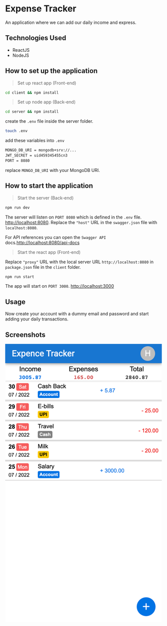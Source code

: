 # Expense Tracker

An application where we can add our daily income and express.

## Technologies Used
- ReactJS 
- NodeJS

## How to set up the application

>Set up react app (Front-end)
```bash
cd client && npm install
```
>Set up node app (Back-end)
```bash
cd server && npm install
```
create the `.env` file inside the server folder.
```bash
touch .env
```
add these variables into `.env`
```bash
MONGO_DB_URI = mongodb+srv://...
JWT_SECRET = uid459345455cn3
PORT = 8080
```
replace `MONGO_DB_URI` with your MongoDB URI.

## How to start the application

>Start the server (Back-end)
```bash
npm run dev
```
The server will listen on `PORT 8080` which is defined in the `.env` file. 
[http://localhost:8080](http://localhost:8080). Replace the `"host"` URL in the `swagger.json` file with `localhost:8080`.

For API references you can open the `Swagger API` docs.[http://localhost:8080/api-docs](http://localhost:8080/api-docs)

>Start the react app (Front-end)

Replace `"proxy"` URL with the local server URL `http://localhost:8080` in `package.json` file in the `client` folder. 
```bash
npm run start
```
The app will start on `PORT 3000`.
[http://localhost:3000](http://localhost:3000)

## Usage
Now create your account with a dummy email and password and start adding your daily transactions. 

## Screenshots

![Image](./screenshot.png)
